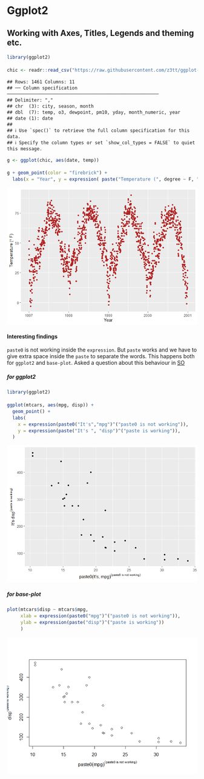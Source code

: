 Ggplot2
================

## Working with Axes, Titles, Legends and theming etc.

``` r
library(ggplot2)

chic <- readr::read_csv("https://raw.githubusercontent.com/z3tt/ggplot-courses/main/data/chicago-nmmaps-custom.csv")
```

    ## Rows: 1461 Columns: 11
    ## ── Column specification ────────────────────────────────────────────────────────
    ## Delimiter: ","
    ## chr  (3): city, season, month
    ## dbl  (7): temp, o3, dewpoint, pm10, yday, month_numeric, year
    ## date (1): date
    ## 
    ## ℹ Use `spec()` to retrieve the full column specification for this data.
    ## ℹ Specify the column types or set `show_col_types = FALSE` to quiet this message.

``` r
g <- ggplot(chic, aes(date, temp))

g + geom_point(color = "firebrick") +
  labs(x = "Year", y = expression( paste("Temperature (", degree ~ F, ")")))
```

![](ggplot2_from_Ced_files/figure-gfm/unnamed-chunk-1-1.png)<!-- -->

#### Interesting findings

`paste0` is not working inside the `expression`. But `paste` works and
we have to give extra space inside the `paste` to separate the words.
This happens both for `ggplot2` and `base-plot`. Asked a question about
this behaviour in
[SO](https://stackoverflow.com/questions/73045568/why-paste0-is-not-working-properly-inside-expression-in-either-ggplot2-or-ba)

##### for ggplot2

``` r
library(ggplot2)

ggplot(mtcars, aes(mpg, disp)) +
  geom_point() +
  labs(
    x = expression(paste0("It's","mpg")^("paste0 is not working")),
    y = expression(paste("It's ", "disp")^("paste is working")),
  )
```

![](ggplot2_from_Ced_files/figure-gfm/unnamed-chunk-2-1.png)<!-- -->

##### for base-plot

``` r
plot(mtcars$disp ~ mtcars$mpg, 
     xlab = expression(paste0("mpg")^("paste0 is not working")),
     ylab = expression(paste("disp")^("paste is working"))
     )
```

![](ggplot2_from_Ced_files/figure-gfm/unnamed-chunk-3-1.png)<!-- -->
